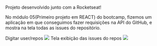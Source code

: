Projeto desenvolvido junto com a Rocketseat!

No módulo 05(Primeiro projeto em REACT) do bootcamp, fizemos um aplicação em que conseguimos fazer requisições na API do GitHub, e mostra na tela todas as issues do repositório.

Digitar user/repos
![](https://user-images.githubusercontent.com/45233696/76234936-24cf1400-6209-11ea-8958-2f164f1281f8.png)
Tela exibição das issues do repos
![](https://user-images.githubusercontent.com/45233696/76234948-27ca0480-6209-11ea-8a90-4e50f86d914c.png)

